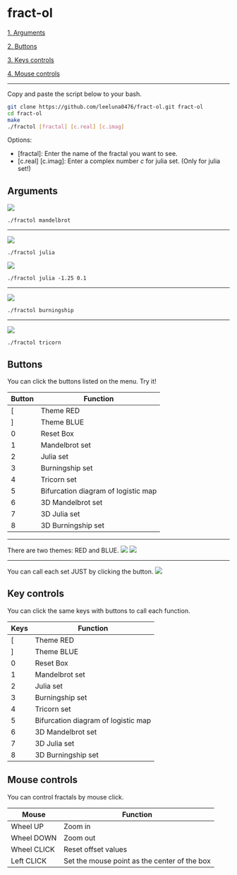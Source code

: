 # fract-ol
<!--**Implementation description →** 
[Implementation](implementation.md)

---
-->

[1. Arguments](#Arguments)

[2. Buttons](#Buttons)

[3. Keys controls](#Key-controls)

[4. Mouse controls](#Mouse-controls)

---

Copy and paste the script below to your bash.
```bash
git clone https://github.com/leeluna0476/fract-ol.git fract-ol
cd fract-ol
make
./fractol [fractal] [c.real] [c.imag]
```
Options:
- [fractal]: Enter the name of the fractal you want to see.
- [c.real] [c.imag]: Enter a complex number $c$ for julia set. (Only for julia set!)

## Arguments

![](pictures/mandelbrot_red.png)
```
./fractol mandelbrot
```

---

![](pictures/julia_blue.png)
```
./fractol julia
```

![](pictures/julia_-1.25_0.1.png)
```
./fractol julia -1.25 0.1
```

---

![](pictures/burningship_red.png)
```
./fractol burningship
```

---

![](pictures/tricorn_blue.png)
```
./fractol tricorn
```

## Buttons
You can click the buttons listed on the menu.
Try it!

|Button|Function|
|---|---|
|[|Theme RED|
|]|Theme BLUE|
|0|Reset Box|
|1|Mandelbrot set|
|2|Julia set|
|3|Burningship set|
|4|Tricorn set|
|5|Bifurcation diagram of logistic map|
|6|3D Mandelbrot set|
|7|3D Julia set|
|8|3D Burningship set|

---

There are two themes: RED and BLUE.
![](pictures/mandelbrot_blue.png)
![](pictures/julia_-1.25_0.1_red.png)

---

You can call each set JUST by clicking the button.
![](pictures/burningship_red.png)

## Key controls
You can click the same keys with buttons to call each function.

|Keys|Function|
|---|---|
|[|Theme RED|
|]|Theme BLUE|
|0|Reset Box|
|1|Mandelbrot set|
|2|Julia set|
|3|Burningship set|
|4|Tricorn set|
|5|Bifurcation diagram of logistic map|
|6|3D Mandelbrot set|
|7|3D Julia set|
|8|3D Burningship set|

## Mouse controls
You can control fractals by mouse click.

|Mouse|Function|
|---|---|
|Wheel UP|Zoom in|
|Wheel DOWN|Zoom out|
|Wheel CLICK|Reset offset values|
|Left CLICK|Set the mouse point as the center of the box|
